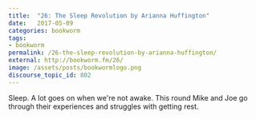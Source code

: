 ```yaml
---
title:  "26: The Sleep Revolution by Arianna Huffington"
date:   2017-05-09
categories: bookworm
tags:
- bookworm
permalink: /26-the-sleep-revolution-by-arianna-huffington/
external: http://bookworm.fm/26/
image: /assets/posts/bookwormlogo.png
discourse_topic_id: 802
---
```

Sleep. A lot goes on when we're not awake. This round Mike and Joe go through their experiences and struggles with getting rest.
<!--more-->